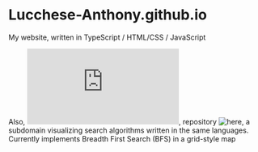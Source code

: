 # Lucchese-Anthony.github.io

My website, written in TypeScript / HTML/CSS / JavaScript

Also, ![Search-Algorithms](https://lucchese-anthony.github.io/Search-Algorithms/index.html), repository ![here](https://github.com/Lucchese-Anthony/Lucchese-Anthony.github.io/tree/main/Search-Algorithms), a subdomain visualizing search algorithms written in the same languages. Currently implements Breadth First Search (BFS) in a grid-style map 
